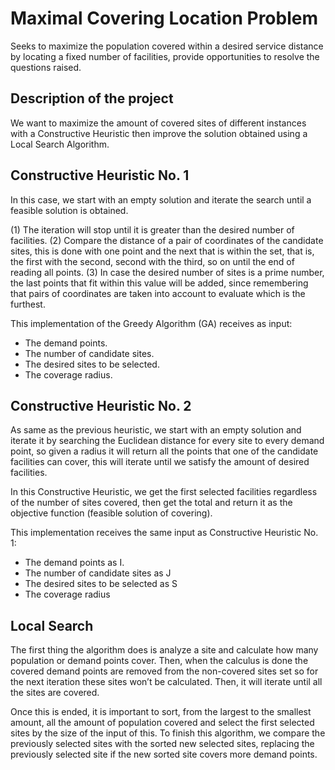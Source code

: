 # Maximal Covering Location Problem
Seeks to maximize the population covered within a desired service distance by locating a fixed number of facilities, provide opportunities to resolve the questions raised.

## Description of the project
We want to maximize the amount of covered sites of different instances with a Constructive Heuristic then improve the solution obtained using a Local Search Algorithm.

## Constructive Heuristic No. 1
In this case, we start with an empty solution and iterate the search until a feasible solution is obtained.

(1) The iteration will stop until it is greater than the desired number of facilities.
(2) Compare the distance of a pair of coordinates of the candidate sites, this is done with one point and the next that is within the set, that is, the first with the second, second with the third, so on until the end of reading all points.
(3) In case the desired number of sites is a prime number, the last points that fit within this value will be added, since remembering that pairs of coordinates are taken into account to evaluate which is the furthest.

This implementation of the Greedy Algorithm (GA) receives as input:
* The demand points.
* The number of candidate sites.
* The desired sites to be selected.
* The coverage radius.

## Constructive Heuristic No. 2
As same as the previous heuristic, we start with an empty solution and iterate it by searching the Euclidean distance for every site to every demand point, so given a radius it will return all the points that one of the candidate facilities can cover, this will iterate until we satisfy the amount of desired facilities. 

In this Constructive Heuristic, we get the first selected facilities regardless of the number of sites covered, then get the total and return it as the objective function (feasible solution of covering).   

This implementation receives the same input as Constructive Heuristic No. 1:
* The demand points as I.
* The number of candidate sites as J
* The desired sites to be selected as S
* The coverage radius

## Local Search
The first thing the algorithm does is analyze a site and calculate how many population or demand points cover. Then, when the calculus is done the covered demand points are removed from the non-covered sites set so for the next iteration these sites won’t be calculated. Then, it will iterate until all the sites are covered.

Once this is ended, it is important to sort, from the largest to the smallest amount,  all the amount of population covered and select the first selected sites by the size of the input of this. To finish this algorithm, we compare the previously selected sites with the sorted new selected sites, replacing the previously selected site if the new sorted site covers more demand points.


